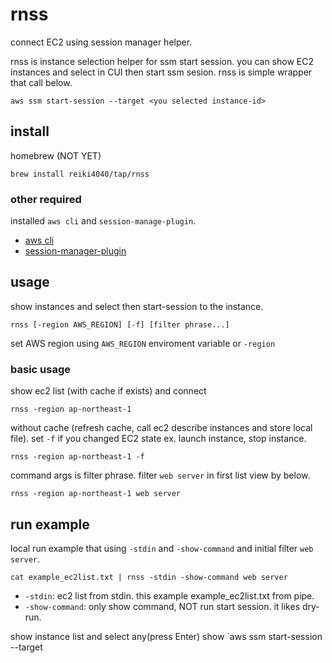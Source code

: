 rnss
===
connect EC2 using session manager helper.

rnss is instance selection helper for ssm start session.
you can show EC2 instances and select in CUI then start ssm sesion.
rnss is simple wrapper that call below.

```
aws ssm start-session --target <you selected instance-id>
```

## install

homebrew (NOT YET)
```
brew install reiki4040/tap/rnss
```

### other required

installed `aws cli` and `session-manage-plugin`. 
- [aws cli](https://docs.aws.amazon.com/cli/latest/userguide/getting-started-install.html)
- [session-manager-plugin](https://docs.aws.amazon.com/systems-manager/latest/userguide/session-manager-working-with-install-plugin.html)

## usage

show instances and select then start-session to the instance.

```
rnss [-region AWS_REGION] [-f] [filter phrase...]
```

set AWS region using `AWS_REGION` enviroment variable or `-region`

### basic usage

show ec2 list (with cache if exists) and connect
```
rnss -region ap-northeast-1
```

without cache (refresh cache, call ec2 describe instances and store local file). set `-f` if you changed EC2 state ex. launch instance, stop instance.
```
rnss -region ap-northeast-1 -f
```

command args is filter phrase. filter `web server` in first list view by below.
```
rnss -region ap-northeast-1 web server
```

## run example

local run example that using `-stdin` and `-show-command` and initial filter `web server`.

```
cat example_ec2list.txt | rnss -stdin -show-command web server
```

- `-stdin`: ec2 list from stdin. this example example_ec2list.txt from pipe.
- `-show-command`: only show command, NOT run start session. it likes dry-run.

show instance list and select any(press Enter) show `aws ssm start-session --target <your selected InstanceId>


